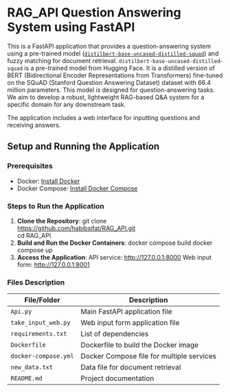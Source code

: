 # RAG_API Question Answering System using FastAPI

This is a FastAPI application that provides a question-answering system using a pre-trained model ([`distilbert-base-uncased-distilled-squad`](https://huggingface.co/distilbert/distilbert-base-uncased-distilled-squad)) and fuzzy matching for document retrieval. `distilbert-base-uncased-distilled-squad` is a pre-trained model from Hugging Face. It is a distilled version of BERT (Bidirectional Encoder Representations from Transformers) fine-tuned on the SQuAD (Stanford Question Answering Dataset) dataset with 66.4 million parameters. This model is designed for question-answering tasks. We aim to develop a robust, lightweight RAG-based Q&A system for a specific domain for any downstream task.

 The application includes a web interface for inputting questions and receiving answers.


## Setup and Running the Application

### Prerequisites

- Docker: [Install Docker](https://docs.docker.com/get-docker/)
- Docker Compose: [Install Docker Compose](https://docs.docker.com/compose/install/)

### Steps to Run the Application

1. **Clone the Repository**:
     git clone https://github.com/habibsifat/RAG_API.git<br>
     cd RAG_API
2. **Build and Run the Docker Containers**:
     docker compose build
     docker compose up
3. **Access the Application**:
    API service: http://127.0.0.1:8000
    Web input form: http://127.0.0.1:8001


### Files Description
| File/Folder            | Description                              |
|------------------------|------------------------------------------|
| `Api.py`               | Main FastAPI application file            |
| `take_input_web.py`    | Web input form application file          |
| `requirements.txt`     | List of dependencies                     |
| `Dockerfile`           | Dockerfile to build the Docker image     |
| `docker-compose.yml`   | Docker Compose file for multiple services|
| `new_data.txt`         | Data file for document retrieval         |
| `README.md`            | Project documentation                   |
